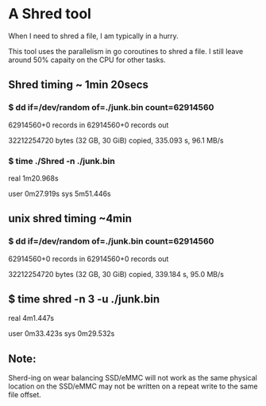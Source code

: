 # A Shred tool

When I need to shred a file, I am typically in a hurry. 

This tool uses the parallelism in go coroutines to shred a file. I still leave around 50% capaity on the CPU for other tasks.

## Shred timing ~  1min 20secs

### $ dd if=/dev/random of=./junk.bin count=62914560

62914560+0 records in
62914560+0 records out

32212254720 bytes (32 GB, 30 GiB) copied, 335.093 s, 96.1 MB/s

### $ time ./Shred -n ./junk.bin 

real	1m20.968s

user	0m27.919s
sys	5m51.446s

## unix shred timing ~4min 
### $ dd if=/dev/random of=./junk.bin count=62914560

62914560+0 records in
62914560+0 records out

32212254720 bytes (32 GB, 30 GiB) copied, 339.184 s, 95.0 MB/s

## $ time shred -n 3 -u ./junk.bin 

real	4m1.447s

user	0m33.423s
sys	0m29.532s




## Note:
Sherd-ing on wear balancing  SSD/eMMC will not work as the same physical location on the SSD/eMMC may not be written on a repeat write to the same file offset.
